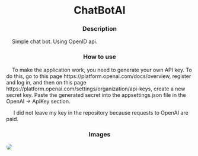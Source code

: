 <h1 align="center"> ChatBotAI</h1>

<h3 align="center"> Description</h3>
<p align="">
   &nbsp;&nbsp;&nbsp;&nbsp;Simple chat bot. Using OpenID api.
</p>

<h3 align="center"> How to use</h3>
<p align="">
   &nbsp;&nbsp;&nbsp;&nbsp;To make the application work, you need to generate your own API key. To do this, go to this page https://platform.openai.com/docs/overview, register and log in, and then on this page https://platform.openai.com/settings/organization/api-keys, create a new secret key. Paste the generated secret into the appsettings.json file in the OpenAI -> ApiKey section. 

</p>
<p align="">
    &nbsp;&nbsp;&nbsp;&nbsp; I did not leave my key in the repository because requests to OpenAI are paid.
</p>
<h3 align="center"> Images</h3>
 <img src="https://github.com/user-attachments/assets/7cf5adda-3e95-40e7-80f9-cf210b82f5ad" style="border-radius:15px;">

